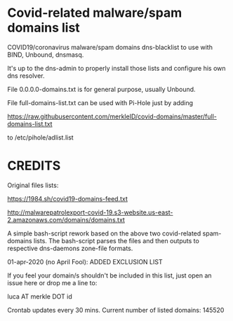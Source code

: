 # Covid-related malware/spam domains list

COVID19/coronavirus malware/spam domains dns-blacklist to use with BIND, Unbound, dnsmasq.

It's up to the dns-admin to properly install those lists and configure his own dns resolver.

File 0.0.0.0-domains.txt is for general purpose, usually Unbound.

File full-domains-list.txt can be used with Pi-Hole just by adding


https://raw.githubusercontent.com/merkleID/covid-domains/master/full-domains-list.txt


to /etc/pihole/adlist.list



# CREDITS

Original files lists:

https://1984.sh/covid19-domains-feed.txt

http://malwarepatrolexport-covid-19.s3-website.us-east-2.amazonaws.com/domains/domains.txt

A simple bash-script rework based on the above two covid-related spam-domains lists.
The bash-script parses the files and then outputs to respective dns-daemons zone-file formats.

01-apr-2020 (no April Fool): ADDED EXCLUSION LIST

If you feel your domain/s shouldn't be included in this list, just open an issue here or drop me a line to:


luca AT merkle DOT id 


Crontab updates every 30 mins.
Current number of listed domains: 145520
